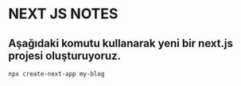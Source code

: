 # NEXT JS NOTES

## Aşağıdaki komutu kullanarak yeni bir next.js projesi oluşturuyoruz.

```
npx create-next-app my-blog
```
